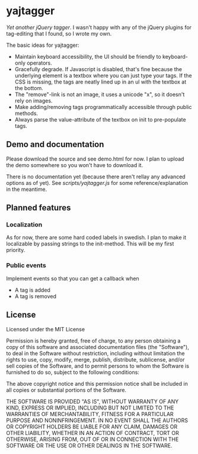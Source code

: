yajtagger
=============
_Yet another jQuery tagger_. I wasn't happy with any of the jQuery
plugins for tag-editing that I found, so I wrote my own.

The basic ideas for yajtagger:
- Maintain keyboard accessibility, the UI should be friendly to keyboard-only operators.
- Gracefully degrade. If Javascript is disabled, that's fine because the underlying element
  is a textbox where you can just type your tags. If the CSS is missing, the tags are 
  neatly lined up in an ul with the textbox at the bottom.
- The "remove"-link is not an image, it uses a unicode "x", so it doesn't rely on images.
- Make adding/removing tags programmatically accessible through public methods.
- Always parse the value-attribute of the textbox on init to pre-populate tags.

Demo and documentation
----------------

Please download the source and see demo.html for now. I plan to upload the demo
somewhere so you won't have to download it.

There is no documentation yet (because there aren't rellay any advanced options as of yet).
See _scripts/yajtagger.js_ for some reference/explanation in the meantime.

Planned features
----------------

### Localization

As for now, there are some hard coded labels in swedish. I plan to make it localizable
by passing strings to the init-method. This will be my first priority.

### Public events

Implement events so that you can get a callback when
- A tag is added
- A tag is removed
    
License
-------

Licensed under the MIT License

Permission is hereby granted, free of charge, to any person obtaining a copy of this 
software and associated documentation files (the "Software"), to deal in the Software without
restriction, including without limitation the rights to use, copy, modify, merge, publish, 
distribute, sublicense, and/or sell copies of the Software, and to permit persons to whom the
Software is furnished to do so, subject to the following conditions:
 
The above copyright notice and this permission notice shall be
included in all copies or substantial portions of the Software.

THE SOFTWARE IS PROVIDED "AS IS", WITHOUT WARRANTY OF ANY KIND, EXPRESS OR IMPLIED, INCLUDING 
BUT NOT LIMITED TO THE WARRANTIES OF MERCHANTABILITY, FITNESS FOR A PARTICULAR PURPOSE AND
NONINFRINGEMENT. IN NO EVENT SHALL THE AUTHORS OR COPYRIGHT HOLDERS BE LIABLE FOR ANY CLAIM, 
DAMAGES OR OTHER LIABILITY, WHETHER IN AN ACTION OF CONTRACT, TORT OR OTHERWISE, ARISING FROM, 
OUT OF OR IN CONNECTION WITH THE SOFTWARE OR THE USE OR OTHER DEALINGS IN THE SOFTWARE.